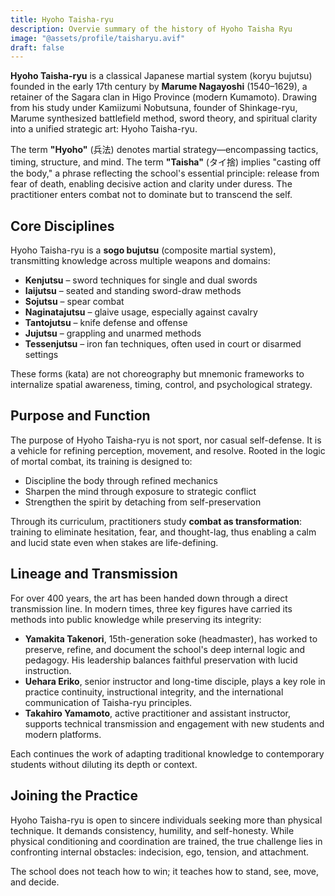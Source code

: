 ```yaml
---
title: Hyoho Taisha-ryu
description: Overvie summary of the history of Hyoho Taisha Ryu
image: "@assets/profile/taisharyu.avif"
draft: false
---
```


**Hyoho Taisha-ryu** is a classical Japanese martial system (koryu bujutsu) founded in the early 17th century by **Marume Nagayoshi** (1540–1629), a retainer of the Sagara clan in Higo Province (modern Kumamoto). Drawing from his study under Kamiizumi Nobutsuna, founder of Shinkage-ryu, Marume synthesized battlefield method, sword theory, and spiritual clarity into a unified strategic art: Hyoho Taisha-ryu.

The term **"Hyoho"** (兵法) denotes martial strategy—encompassing tactics, timing, structure, and mind. The term **"Taisha"** (タイ捨) implies "casting off the body," a phrase reflecting the school's essential principle: release from fear of death, enabling decisive action and clarity under duress. The practitioner enters combat not to dominate but to transcend the self.

## Core Disciplines

Hyoho Taisha-ryu is a **sogo bujutsu** (composite martial system), transmitting knowledge across multiple weapons and domains:

- **Kenjutsu** – sword techniques for single and dual swords
- **Iaijutsu** – seated and standing sword-draw methods
- **Sojutsu** – spear combat
- **Naginatajutsu** – glaive usage, especially against cavalry
- **Tantojutsu** – knife defense and offense
- **Jujutsu** – grappling and unarmed methods
- **Tessenjutsu** – iron fan techniques, often used in court or disarmed settings

These forms (kata) are not choreography but mnemonic frameworks to internalize spatial awareness, timing, control, and psychological strategy.

## Purpose and Function

The purpose of Hyoho Taisha-ryu is not sport, nor casual self-defense. It is a vehicle for refining perception, movement, and resolve. Rooted in the logic of mortal combat, its training is designed to:

- Discipline the body through refined mechanics
- Sharpen the mind through exposure to strategic conflict
- Strengthen the spirit by detaching from self-preservation

Through its curriculum, practitioners study **combat as transformation**: training to eliminate hesitation, fear, and thought-lag, thus enabling a calm and lucid state even when stakes are life-defining.

## Lineage and Transmission

For over 400 years, the art has been handed down through a direct transmission line. In modern times, three key figures have carried its methods into public knowledge while preserving its integrity:

- **Yamakita Takenori**, 15th-generation soke (headmaster), has worked to preserve, refine, and document the school's deep internal logic and pedagogy. His leadership balances faithful preservation with lucid instruction.
- **Uehara Eriko**, senior instructor and long-time disciple, plays a key role in practice continuity, instructional integrity, and the international communication of Taisha-ryu principles.
- **Takahiro Yamamoto**, active practitioner and assistant instructor, supports technical transmission and engagement with new students and modern platforms.

Each continues the work of adapting traditional knowledge to contemporary students without diluting its depth or context.

## Joining the Practice

Hyoho Taisha-ryu is open to sincere individuals seeking more than physical technique. It demands consistency, humility, and self-honesty. While physical conditioning and coordination are trained, the true challenge lies in confronting internal obstacles: indecision, ego, tension, and attachment.

The school does not teach how to win; it teaches how to stand, see, move, and decide.


